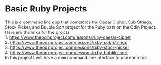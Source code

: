 # Basic Ruby Projects

This is a command line app that completes the Caear Cipher, Sub Strings, Stock Picker, and Buuble Sort project for the Ruby path on the Odin Project.  
Here are the links for the projcts  
    1. https://www.theodinproject.com/lessons/ruby-caesar-cipher  
    2. https://www.theodinproject.com/lessons/ruby-sub-strings  
    3. https://www.theodinproject.com/lessons/ruby-stock-picker  
    4. https://www.theodinproject.com/lessons/ruby-bubble-sort  
In this project I will have a mini command line interface to use each tool.
